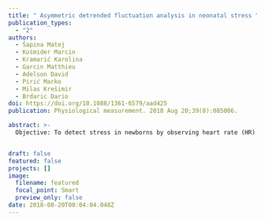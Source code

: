 ```yaml
---
title: " Asymmetric detrended fluctuation analysis in neonatal stress "
publication_types:
  - "2"
authors:
  - Šapina Matej
  - Kośmider Marcin
  - Kramarić Karolina
  - Garcin Matthieu
  - Adelson David
  - Pirić Marko
  - Milas Krešimir
  - Brdaric Dario
doi: https://doi.org/10.1088/1361-6579/aad425
publication: Physiological measurement. 2018 Aug 20;39(8):085006.

abstract: >-
  Objective: To detect stress in newborns by observing heart rate (HR) variability utilizing an asymmetric detrended fluctuation analysis (ADFA), we sought to determine the fractal structure of the series of inter-beat intervals, so as to distinguish the periods of acceleration of the HR from decelerations. Thus, two scaling exponents, α+ and α−, representing decelerations and accelerations respectively, are obtained. Approach: Forty healthy term newborns were included in this study, undergoing two different types of stress stimuli: routine heel lance blood sampling for metabolic screening purposes, and its simulation by applying dull pressure on the heel. Main results: It appears that when newborns face stress, the scaling exponent related to accelerations significantly increases and becomes higher than the deceleration scaling exponent. To test the diagnostic properties of the scaling exponents, an ROC curve analysis was applied; α− showed good diagnostic performance with an AUC between 0.626 and 0.826, depending on the length of the time series. The joint use of α+ and α− further increased the diagnostic performance, in particular for shorter series of RR intervals, with an AUC between 0.691 and 0.833. Significance: ADFA, particularly of the acceleration scaling exponent, may be a useful clinical diagnostic tool for monitoring neonatal stress.


draft: false
featured: false
projects: []
image:
  filename: featured
  focal_point: Smart
  preview_only: false
date: 2018-08-20T00:04:04.048Z
---
```

